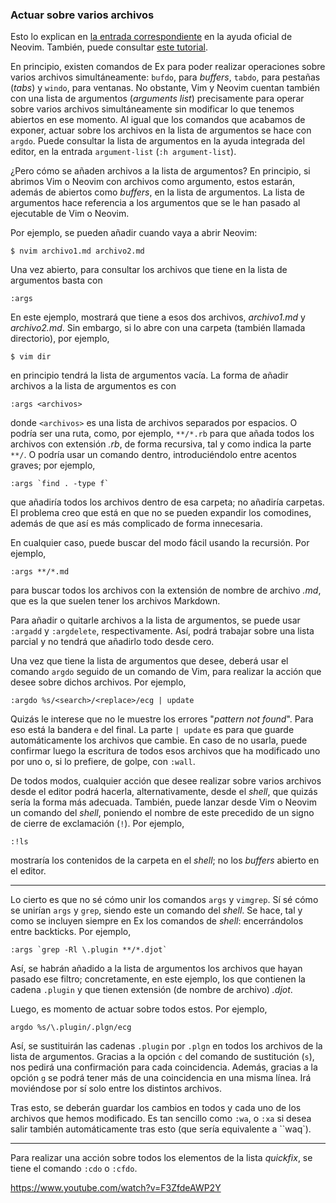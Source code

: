 



### Actuar sobre varios archivos

Esto lo explican en [la entrada
correspondiente](https://neovim.io/doc/user/usr_26.html#26.3) en la ayuda
oficial de Neovim. También, puede consultar [este
tutorial](https://vi.stackexchange.com/a/2777/22600).

En principio, existen comandos de Ex para poder realizar operaciones sobre
varios archivos simultáneamente: `bufdo`, para _buffers_, `tabdo`, para
pestañas (_tabs_) y `windo`, para ventanas. No obstante, Vim y Neovim
cuentan también con una lista de argumentos (_arguments list_) precisamente
para operar sobre varios archivos simultáneamente sin modificar lo que
tenemos abiertos en ese momento. Al igual que los comandos que acabamos de
exponer, actuar sobre los archivos en la lista de argumentos se hace con
`argdo`. Puede consultar la lista de argumentos en la ayuda integrada del
editor, en la entrada `argument-list` (`:h argument-list`).

¿Pero cómo se añaden archivos a la lista de argumentos? En principio, si
abrimos Vim o Neovim con archivos como argumento, estos estarán, además de
abiertos como _buffers_, en la lista de argumentos. La lista de argumentos
hace referencia a los argumentos que se le han pasado al ejecutable de Vim o
Neovim.

Por ejemplo, se pueden añadir cuando vaya a abrir Neovim:

```
$ nvim archivo1.md archivo2.md
```

Una vez abierto, para consultar los archivos que tiene en la lista de
argumentos basta con

```vim
:args
```

En este ejemplo, mostrará que tiene a esos dos archivos, _archivo1.md_ y
_archivo2.md_. Sin embargo, si lo abre con una carpeta (también llamada
directorio), por ejemplo,

```
$ vim dir
```

en principio tendrá la lista de argumentos vacía. La forma de añadir
archivos a la lista de argumentos es con

```vim
:args <archivos>
```

donde `<archivos>` es una lista de archivos separados por espacios. O podría
ser una ruta, como, por ejemplo, `**/*.rb` para que añada todos los archivos
con extensión _.rb_, de forma recursiva, tal y como indica la parte `**/`. O
podría usar un comando dentro, introduciéndolo entre acentos graves; por
ejemplo,

```vim
:args `find . -type f`
```

que añadiría todos los archivos dentro de esa carpeta; no añadiría carpetas.
El problema creo que está en que no se pueden expandir los comodines, además
de que así es más complicado de forma innecesaria.

En cualquier caso, puede buscar del modo fácil usando la recursión. Por
ejemplo,

```vim
:args **/*.md
```

para buscar todos los archivos con la extensión de nombre de archivo _.md_,
que es la que suelen tener los archivos Markdown.

Para añadir o quitarle archivos a la lista de argumentos, se puede usar
`:argadd` y `:argdelete`, respectivamente. Así, podrá trabajar sobre una
lista parcial y no tendrá que añadirlo todo desde cero.

Una vez que tiene la lista de argumentos que desee, deberá usar el comando
`argdo` seguido de un comando de Vim, para realizar la acción que desee
sobre dichos archivos. Por ejemplo,

```vim
:argdo %s/<search>/<replace>/ecg | update
```

Quizás le interese que no le muestre los errores "_pattern not found_". Para
eso está la bandera `e` del final. La parte `| update` es para que guarde
automáticamente los archivos que cambie. En caso de no usarla, puede
confirmar luego la escritura de todos esos archivos que ha modificado uno
por uno o, si lo prefiere, de golpe, con `:wall`.

De todos modos, cualquier acción que desee realizar sobre varios archivos
desde el editor podrá hacerla, alternativamente, desde el _shell_, que
quizás sería la forma más adecuada. También, puede lanzar desde Vim o Neovim
un comando del _shell_, poniendo el nombre de este precedido de un signo de
cierre de exclamación (`!`). Por ejemplo,

```vim
:!ls
```

mostraría los contenidos de la carpeta en el _shell_; no los _buffers_
abierto en el editor.


* * * *


Lo cierto es que no sé cómo unir los comandos `args` y `vimgrep`. Sí sé cómo
se unirían `args` y `grep`, siendo este un comando del _shell_. Se hace, tal
y como se incluyen siempre en Ex los comandos de _shell_: encerrándolos
entre backticks. Por ejemplo,

```vim
:args `grep -Rl \.plugin **/*.djot`
```

Así, se habrán añadido a la lista de argumentos los archivos que hayan
pasado ese filtro; concretamente, en este ejemplo, los que contienen la
cadena `.plugin` y que tienen extensión (de nombre de archivo) _.djot_.

Luego, es momento de actuar sobre todos estos. Por ejemplo,

```vim
argdo %s/\.plugin/.plgn/ecg
```

Así, se sustituirán las cadenas `.plugin` por `.plgn` en todos los archivos
de la lista de argumentos. Gracias a la opción `c` del comando de
sustitución (`s`), nos pedirá una confirmación para cada coincidencia.
Además, gracias a la opción `g` se podrá tener más de una coincidencia en
una misma línea. Irá moviéndose por sí solo entre los distintos archivos.

Tras esto, se deberán guardar los cambios en todos y cada uno de los
archivos que hemos modificado. Es tan sencillo como `:wa`, o `:xa` si desea
salir también automáticamente tras esto (que sería equivalente a ``waq`).



* * * *


Para realizar una acción sobre todos los elementos de la lista _quickfix_,
se tiene el comando `:cdo` o `:cfdo`.

<https://www.youtube.com/watch?v=F3ZfdeAWP2Y>











